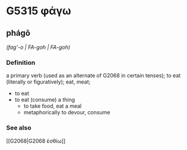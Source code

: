 # G5315 φάγω

## phágō

_(fag'-o | FA-goh | FA-goh)_

### Definition

a primary verb (used as an alternate of G2068 in certain tenses); to eat (literally or figuratively); eat, meat; 

- to eat
- to eat (consume) a thing
  - to take food, eat a meal
  - metaphorically to devour, consume

### See also

[[G2068|G2068 ἐσθίω]]
